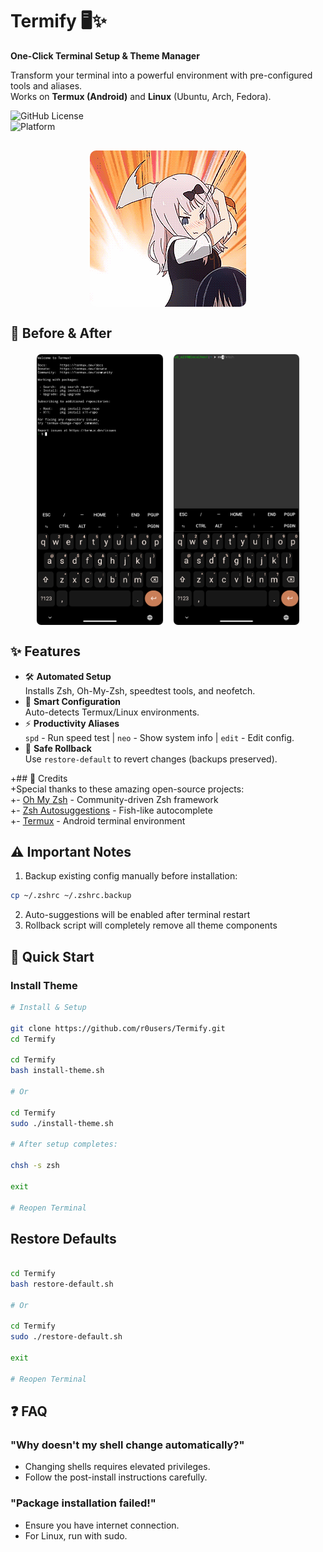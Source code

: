 # Termify 🖥️✨  
**One-Click Terminal Setup & Theme Manager**  

Transform your terminal into a powerful environment with pre-configured tools and aliases.  
Works on **Termux (Android)** and **Linux** (Ubuntu, Arch, Fedora).  

![GitHub License](https://img.shields.io/badge/License-MIT-blue)  
![Platform](https://img.shields.io/badge/Platform-Termux%20%7C%20Linux-green)  

<div align="center" style="display: flex; justify-content: space-around; align-items: center; flex-wrap: wrap; gap: 20px; margin: 30px 0;">
  <img src="assets/demo.gif" style="width: 50%; max-width: 250px; border-radius: 10px;" alt="Demo GIF">
</div>

## 🌟 Before & After  
<div style="display: flex; justify-content: center; gap: 15px; flex-wrap: wrap; margin: 20px 0;">
  <img src="assets/before.png" style="width: 40%; max-width: 350px; border: 1px solid #eee; border-radius: 8px;" alt="Before">
  <img src="assets/after.png" style="width: 40%; max-width: 350px; border: 1px solid #eee; border-radius: 8px;" alt="After">
</div>

## ✨ Features  
- 🛠️ **Automated Setup**  
  Installs Zsh, Oh-My-Zsh, speedtest tools, and neofetch.  
- 🔌 **Smart Configuration**  
  Auto-detects Termux/Linux environments.  
- ⚡ **Productivity Aliases**  
  `spd` - Run speed test | `neo` - Show system info | `edit` - Edit config.  
- 🔄 **Safe Rollback**  
  Use `restore-default` to revert changes (backups preserved).  

+## 🙏 Credits  
+Special thanks to these amazing open-source projects:  
+- [Oh My Zsh](https://github.com/ohmyzsh/ohmyzsh) - Community-driven Zsh framework  
+- [Zsh Autosuggestions](https://github.com/zsh-users/zsh-autosuggestions) - Fish-like autocomplete  
+- [Termux](https://github.com/termux/termux-app) - Android terminal environment  

## ⚠️ Important Notes
1. Backup existing config manually before installation:
```bash
cp ~/.zshrc ~/.zshrc.backup
```
2. Auto-suggestions will be enabled after terminal restart
3. Rollback script will completely remove all theme components

## 🚀 Quick Start  

### Install Theme 
```bash  
# Install & Setup  

git clone https://github.com/r0users/Termify.git  
cd Termify

cd Termify
bash install-theme.sh

# Or

cd Termify
sudo ./install-theme.sh

# After setup completes:  

chsh -s zsh 

exit 

# Reopen Terminal
```

## Restore Defaults
```bash

cd Termify
bash restore-default.sh

# Or

cd Termify
sudo ./restore-default.sh

exit  

# Reopen Terminal
```

## ❓ FAQ
### "Why doesn't my shell change automatically?"

- Changing shells requires elevated privileges.
- Follow the post-install instructions carefully.

### "Package installation failed!"

- Ensure you have internet connection.
- For Linux, run with sudo.